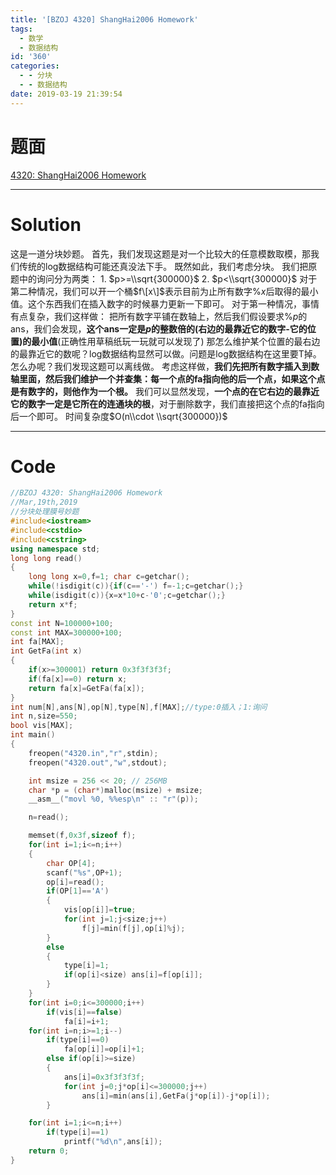 ```yaml
---
title: '[BZOJ 4320] ShangHai2006 Homework'
tags:
  - 数学
  - 数据结构
id: '360'
categories:
  - - 分块
  - - 数据结构
date: 2019-03-19 21:39:54
---
```


# 题面

[4320: ShangHai2006 Homework](https://www.lydsy.com/JudgeOnline/problem.php?id=4320)

* * *

# Solution

这是一道分块妙题。 首先，我们发现这题是对一个比较大的任意模数取模，那我们传统的log数据结构可能还真没法下手。 既然如此，我们考虑分块。 我们把原题中的询问分为两类： 1. $p>=\\sqrt{300000}$ 2. $p<\\sqrt{300000}$ 对于第二种情况，我们可以开一个桶$f\[x\]$表示目前为止所有数字%$x$后取得的最小值。这个东西我们在插入数字的时候暴力更新一下即可。 对于第一种情况，事情有点复杂，我们这样做： 把所有数字平铺在数轴上，然后我们假设要求%$p$的ans，我们会发现，**这个ans一定是$p$的整数倍的(右边的最靠近它的数字-它的位置)的最小值**(正确性用草稿纸玩一玩就可以发现了) 那怎么维护某个位置的最右边的最靠近它的数呢？log数据结构显然可以做。问题是log数据结构在这里要T掉。 怎么办呢？我们发现这题可以离线做。 考虑这样做，**我们先把所有数字插入到数轴里面，然后我们维护一个并查集：每一个点的fa指向他的后一个点，如果这个点是有数字的，则他作为一个根。** 我们可以显然发现，**一个点的在它右边的最靠近它的数字一定是它所在的连通块的根**，对于删除数字，我们直接把这个点的fa指向后一个即可。 时间复杂度$O(n\\cdot \\sqrt{300000})$

* * *

# Code

```cpp
//BZOJ 4320: ShangHai2006 Homework
//Mar,19th,2019
//分块处理膜号妙题
#include<iostream>
#include<cstdio>
#include<cstring>
using namespace std;
long long read()
{
    long long x=0,f=1; char c=getchar();
    while(!isdigit(c)){if(c=='-') f=-1;c=getchar();}
    while(isdigit(c)){x=x*10+c-'0';c=getchar();}
    return x*f;
}
const int N=100000+100;
const int MAX=300000+100;
int fa[MAX];
int GetFa(int x)
{
    if(x>=300001) return 0x3f3f3f3f;
    if(fa[x]==0) return x;
    return fa[x]=GetFa(fa[x]);
}
int num[N],ans[N],op[N],type[N],f[MAX];//type:0插入；1:询问
int n,size=550;
bool vis[MAX];
int main()
{
    freopen("4320.in","r",stdin);
    freopen("4320.out","w",stdout);

    int msize = 256 << 20; // 256MB
    char *p = (char*)malloc(msize) + msize;
    __asm__("movl %0, %%esp\n" :: "r"(p));

    n=read();

    memset(f,0x3f,sizeof f);
    for(int i=1;i<=n;i++)
    {
        char OP[4];
        scanf("%s",OP+1);
        op[i]=read();
        if(OP[1]=='A')
        {
            vis[op[i]]=true;
            for(int j=1;j<size;j++)
                f[j]=min(f[j],op[i]%j);
        }
        else
        {
            type[i]=1;
            if(op[i]<size) ans[i]=f[op[i]];
        }
    }
    for(int i=0;i<=300000;i++)
        if(vis[i]==false)
            fa[i]=i+1;
    for(int i=n;i>=1;i--)
        if(type[i]==0)
            fa[op[i]]=op[i]+1;
        else if(op[i]>=size)
        {
            ans[i]=0x3f3f3f3f;
            for(int j=0;j*op[i]<=300000;j++)
                ans[i]=min(ans[i],GetFa(j*op[i])-j*op[i]);
        }

    for(int i=1;i<=n;i++)
        if(type[i]==1)
            printf("%d\n",ans[i]);
    return 0;
}

```